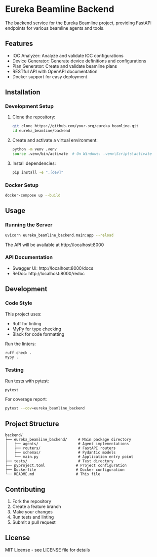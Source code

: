 # Eureka Beamline Backend

The backend service for the Eureka Beamline project, providing FastAPI endpoints for various beamline agents and tools.

## Features

- IOC Analyzer: Analyze and validate IOC configurations
- Device Generator: Generate device definitions and configurations
- Plan Generator: Create and validate beamline plans
- RESTful API with OpenAPI documentation
- Docker support for easy deployment

## Installation

### Development Setup

1. Clone the repository:
   ```bash
   git clone https://github.com/your-org/eureka_beamline.git
   cd eureka_beamline/backend
   ```

2. Create and activate a virtual environment:
   ```bash
   python -m venv .venv
   source .venv/bin/activate  # On Windows: .venv\Scripts\activate
   ```

3. Install dependencies:
   ```bash
   pip install -e ".[dev]"
   ```

### Docker Setup

```bash
docker-compose up --build
```

## Usage

### Running the Server

```bash
uvicorn eureka_beamline_backend.main:app --reload
```

The API will be available at http://localhost:8000

### API Documentation

- Swagger UI: http://localhost:8000/docs
- ReDoc: http://localhost:8000/redoc

## Development

### Code Style

This project uses:
- Ruff for linting
- MyPy for type checking
- Black for code formatting

Run the linters:
```bash
ruff check .
mypy .
```

### Testing

Run tests with pytest:
```bash
pytest
```

For coverage report:
```bash
pytest --cov=eureka_beamline_backend
```

## Project Structure

```
backend/
├── eureka_beamline_backend/     # Main package directory
│   ├── agents/                  # Agent implementations
│   ├── routers/                 # FastAPI routers
│   ├── schemas/                 # Pydantic models
│   └── main.py                  # Application entry point
├── tests/                       # Test directory
├── pyproject.toml              # Project configuration
├── Dockerfile                  # Docker configuration
└── README.md                   # This file
```

## Contributing

1. Fork the repository
2. Create a feature branch
3. Make your changes
4. Run tests and linting
5. Submit a pull request

## License

MIT License - see LICENSE file for details 
